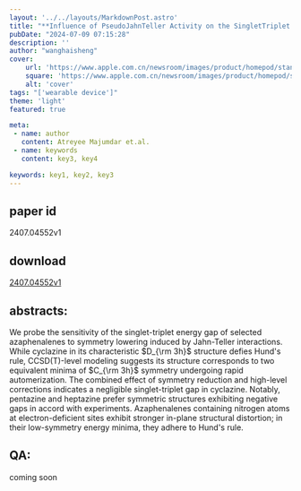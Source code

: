 ```yaml
---
layout: '../../layouts/MarkdownPost.astro'
title: "**Influence of PseudoJahnTeller Activity on the SingletTriplet Gap of Azaphenalenes**"
pubDate: "2024-07-09 07:15:28"
description: ''
author: "wanghaisheng"
cover:
    url: 'https://www.apple.com.cn/newsroom/images/product/homepod/standard/Apple-HomePod-hero-230118_big.jpg.large_2x.jpg'
    square: 'https://www.apple.com.cn/newsroom/images/product/homepod/standard/Apple-HomePod-hero-230118_big.jpg.large_2x.jpg'
    alt: 'cover'
tags: "['wearable device']" 
theme: 'light'
featured: true

meta:
 - name: author
   content: Atreyee Majumdar et.al.
 - name: keywords
   content: key3, key4

keywords: key1, key2, key3
---
```


## paper id
2407.04552v1
## download
[2407.04552v1](http://arxiv.org/abs/2407.04552v1)
## abstracts:
We probe the sensitivity of the singlet-triplet energy gap of selected azaphenalenes to symmetry lowering induced by Jahn-Teller interactions. While cyclazine in its characteristic $D_{\rm 3h}$ structure defies Hund's rule, CCSD(T)-level modeling suggests its structure corresponds to two equivalent minima of $C_{\rm 3h}$ symmetry undergoing rapid automerization. The combined effect of symmetry reduction and high-level corrections indicates a negligible singlet-triplet gap in cyclazine. Notably, pentazine and heptazine prefer symmetric structures exhibiting negative gaps in accord with experiments. Azaphenalenes containing nitrogen atoms at electron-deficient sites exhibit stronger in-plane structural distortion; in their low-symmetry energy minima, they adhere to Hund's rule.
## QA:
coming soon
